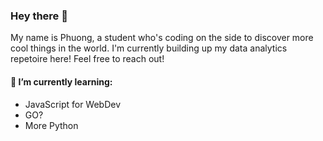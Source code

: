 ### Hey there 👋

My name is Phuong, a student who's coding on the side to discover more cool things in the world. I'm currently building up my data analytics repetoire here! 
Feel free to reach out! 

#### 🌱 I’m currently learning: 
- JavaScript for WebDev
- GO?
- More Python

